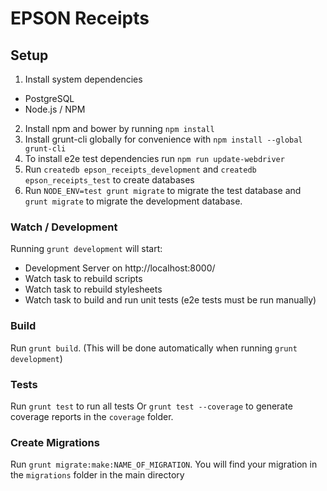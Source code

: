 # EPSON Receipts

## Setup

1. Install system dependencies
  - PostgreSQL
  - Node.js / NPM
2. Install npm and bower by running `npm install`
3. Install grunt-cli globally for convenience with `npm install --global grunt-cli`
4. To install e2e test dependencies run `npm run update-webdriver`
5. Run `createdb epson_receipts_development` and `createdb epson_receipts_test` to create databases
6. Run `NODE_ENV=test grunt migrate` to migrate the test database and
   `grunt migrate` to migrate the development database.

### Watch / Development

Running `grunt development` will start:
- Development Server on http://localhost:8000/
- Watch task to rebuild scripts
- Watch task to rebuild stylesheets
- Watch task to build and run unit tests (e2e tests must be run manually)

### Build

Run `grunt build`.
(This will be done automatically when running `grunt development`)

### Tests

Run `grunt test` to run all tests
Or `grunt test --coverage` to generate coverage reports in the `coverage` folder.

### Create Migrations

Run `grunt migrate:make:NAME_OF_MIGRATION`.
You will find your migration in the `migrations` folder in the main
directory

